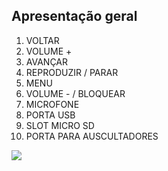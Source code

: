 ## Apresentação geral
1. VOLTAR 
2. VOLUME + 
3. AVANÇAR 
4. REPRODUZIR / PARAR 
5. MENU 
6. VOLUME - / BLOQUEAR 
7. MICROFONE 
8. PORTA USB 
9. SLOT MICRO SD 
10. PORTA PARA AUSCULTADORES


![](http://static.energysistem.com/images/manuals/42649/57a06a856b7e6.jpg)
